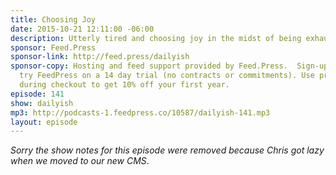 ```yaml
---
title: Choosing Joy
date: 2015-10-21 12:11:00 -06:00
description: Utterly tired and choosing joy in the midst of being exhausted.
sponsor: Feed.Press
sponsor-link: http://feed.press/dailyish
sponsor-copy: Hosting and feed support provided by Feed.Press.  Sign-up today and
  try FeedPress on a 14 day trial (no contracts or commitments). Use promo code "dailyish"
  during checkout to get 10% off your first year.
episode: 141
show: dailyish
mp3: http://podcasts-1.feedpress.co/10587/dailyish-141.mp3
layout: episode
---
```


<em>Sorry the show notes for this episode were removed because Chris got lazy when we moved to our new CMS</em>.
